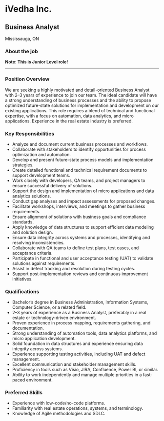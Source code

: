 # iVedha Inc.

## Business Analyst
Mississauga, ON

### About the job
**Note: This is Junior Level role!**

---

### Position Overview
We are seeking a highly motivated and detail-oriented Business Analyst with 2–3 years of experience to join our team. The ideal candidate will have a strong understanding of business processes and the ability to propose optimized future-state solutions for implementation and development on our existing applications. This role requires a blend of technical and functional expertise, with a focus on automation, data analytics, and micro applications. Experience in the real estate industry is preferred.

### Key Responsibilities
- Analyze and document current business processes and workflows.
- Collaborate with stakeholders to identify opportunities for process optimization and automation.
- Develop and present future-state process models and implementation strategies.
- Create detailed functional and technical requirement documents to support development teams.
- Work closely with developers, QA teams, and project managers to ensure successful delivery of solutions.
- Support the design and implementation of micro applications and data analytics solutions.
- Conduct gap analyses and impact assessments for proposed changes.
- Facilitate workshops, interviews, and meetings to gather business requirements.
- Ensure alignment of solutions with business goals and compliance standards.
- Apply knowledge of data structures to support efficient data modeling and solution design.
- Ensure data integrity across systems and processes, identifying and resolving inconsistencies.
- Collaborate with QA teams to define test plans, test cases, and acceptance criteria.
- Participate in functional and user acceptance testing (UAT) to validate solutions against requirements.
- Assist in defect tracking and resolution during testing cycles.
- Support post-implementation reviews and continuous improvement initiatives.

### Qualifications
- Bachelor’s degree in Business Administration, Information Systems, Computer Science, or a related field.
- 2–3 years of experience as a Business Analyst, preferably in a real estate or technology-driven environment.
- Proven experience in process mapping, requirements gathering, and documentation.
- Strong understanding of automation tools, data analytics platforms, and micro application development.
- Solid foundation in data structures and experience ensuring data integrity across systems.
- Experience supporting testing activities, including UAT and defect management.
- Excellent communication and stakeholder management skills.
- Proficiency in tools such as Visio, JIRA, Confluence, Power BI, or similar.
- Ability to work independently and manage multiple priorities in a fast-paced environment.

### Preferred Skills
- Experience with low-code/no-code platforms.
- Familiarity with real estate operations, systems, and terminology.
- Knowledge of Agile methodologies and SDLC.
